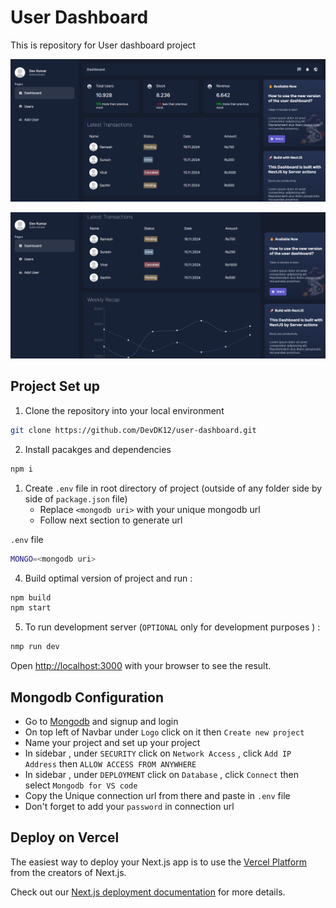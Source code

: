 # User Dashboard

This is repository for User dashboard project 

![Alt text](./public/image.png)

![Alt text](./public/image-1.png)





## Project Set up 

1. Clone the repository into your local environment

```bash
git clone https://github.com/DevDK12/user-dashboard.git
```


2. Install pacakges and dependencies
```bash
npm i
```

1. Create `.env` file in root directory of project (outside of any folder side by side of `package.json` file)
   - Replace `<mongodb uri>` with your unique mongodb url 
   - Follow next section to generate url

`.env` file
```bash
MONGO=<mongodb uri>
```


4. Build optimal version of project and run :
```bash
npm build
npm start
```


5. To run development server (`OPTIONAL`  only for development purposes ) : 
```bash
nmp run dev
```

Open [http://localhost:3000](http://localhost:3000) with your browser to see the result.








## Mongodb Configuration 
- Go to [Mongodb](mongodb.com) and signup and login 
- On top left of Navbar under  `Logo` click on it  then  `Create new project`
- Name your project and set up your project
- In sidebar , under `SECURITY` click on `Network Access` , click `Add IP Address` then `ALLOW ACCESS FROM ANYWHERE`
- In sidebar , under `DEPLOYMENT` click on `Database` , click `Connect` then select  `Mongodb for VS code`
- Copy the Unique connection url from there and paste in `.env` file 
- Don't forget to add your `password` in connection url


## Deploy on Vercel

The easiest way to deploy your Next.js app is to use the [Vercel Platform](https://vercel.com/new?utm_medium=default-template&filter=next.js&utm_source=create-next-app&utm_campaign=create-next-app-readme) from the creators of Next.js.

Check out our [Next.js deployment documentation](https://nextjs.org/docs/deployment) for more details.


